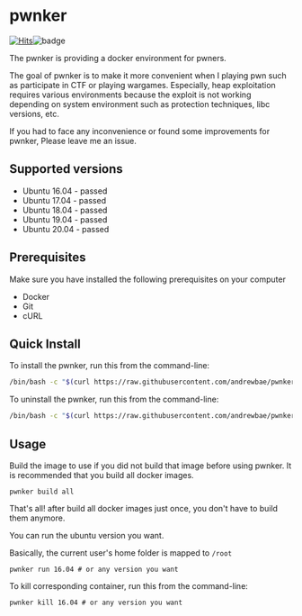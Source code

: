 # pwnker

[![Hits](https://hits.seeyoufarm.com/api/count/incr/badge.svg?url=https%3A%2F%2Fgithub.com%2Fandrewbae%2Fpwnker&count_bg=%2379C83D&title_bg=%23555555&icon=&icon_color=%23E7E7E7&title=hits&edge_flat=false)](https://hits.seeyoufarm.com)![badge](https://img.shields.io/badge/status-beta-orange)

The pwnker is providing a docker environment for pwners.

The goal of pwnker is to make it more convenient when I playing pwn such as participate in CTF or playing wargames. 
Especially, heap exploitation requires various environments because the exploit is not working depending on system environment such as protection techniques, libc versions, etc.

If you had to face any inconvenience or found some improvements for pwnker, Please leave me an issue.

## Supported versions

* Ubuntu 16.04 - passed
* Ubuntu 17.04 - passed
* Ubuntu 18.04 - passed
* Ubuntu 19.04 - passed
* Ubuntu 20.04 - passed

## Prerequisites

Make sure you have installed the following prerequisites on your computer

* Docker 
* Git 
* cURL 

## Quick Install

To install the pwnker, run this from the command-line:

```bash
/bin/bash -c "$(curl https://raw.githubusercontent.com/andrewbae/pwnker/master/setup.sh) install"
```

To uninstall the pwnker, run this from the command-line:

```bash
/bin/bash -c "$(curl https://raw.githubusercontent.com/andrewbae/pwnker/master/setup.sh) uninstall"
```

## Usage

Build the image to use if you did not build that image before using pwnker.
It is recommended that you build all docker images.

```
pwnker build all
```

That's all! after build all docker images just once, you don't have to build them anymore.

You can run the ubuntu version you want.

Basically, the current user's home folder is mapped to `/root`

```
pwnker run 16.04 # or any version you want
```

To kill corresponding container, run this from the command-line:

```
pwnker kill 16.04 # or any version you want
```

